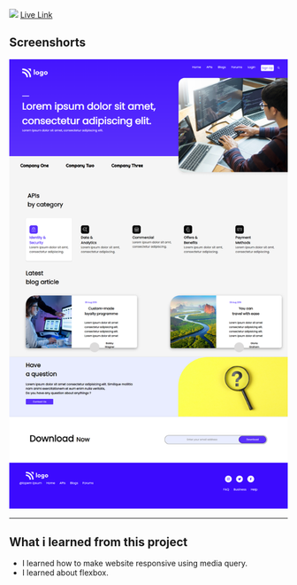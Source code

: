 ![](https://img.shields.io/badge/Project-9-green)
[Live Link](https://developer-landing-page-1.netlify.app/)

## Screenshorts
![Screeshort](Screenshots/full%20screenshot.png)
   * * *
   

  ## What i learned from this project

  - I learned how to make website responsive using media query.
  - I learned about flexbox.
  